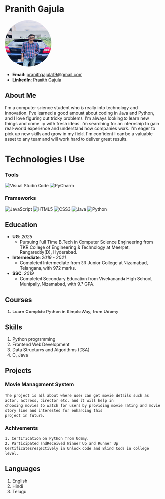 # Pranith Gajula

<link rel="stylesheet" href="https://cdnjs.cloudflare.com/ajax/libs/font-awesome/6.0.0-beta3/css/all.min.css">

<img src = "/GP3.jpg" alt = "Profile Picture" style ="width:150px; height:150px; border-radius:50%;" >

- **Email**: [pranithgajula19@gmail.com](mailto:pranithgajula19@gmail.com)
- **LinkedIn**: [Pranith Gajula](www.linkedin.com/in/pranith-gajula19)
## About Me

I'm a computer science student who is really into technology and innovation. I've learned a good amount about coding in Java and Python, and I love figuring out tricky problems. I'm always looking to learn new things and come up with fresh ideas. I'm searching for an internship to gain real-world experience and understand how companies work. I'm eager to pick up new skills and grow in my field. I'm confident I can be a valuable asset to any team and will work hard to deliver great results.

<link rel="stylesheet" href="https://cdnjs.cloudflare.com/ajax/libs/font-awesome/6.0.0-beta3/css/all.min.css">


# Technologies I Use

### Tools
<div class = "tools">
<img src="https://img.shields.io/badge/Visual_Studio_Code-007ACC?style=for-the-badge&logo=visual-studio-code&logoColor=white" class="icon" alt="Visual Studio Code">
<img src="https://img.shields.io/badge/PyCharm-000000?style=for-the-badge&logo=pycharm&logoColor=white" class="icon" alt="PyCharm">
</div>

### Frameworks
<div class = "tools">
<img src="https://img.shields.io/badge/JavaScript-F7DF1E?style=for-the-badge&logo=javascript&logoColor=black" class="icon" alt="JavaScript">
<img src="https://img.shields.io/badge/HTML5-E34F26?style=for-the-badge&logo=html5&logoColor=white" class="icon" alt="HTML5">
<img src="https://img.shields.io/badge/CSS3-1572B6?style=for-the-badge&logo=css3&logoColor=white" class="icon" alt="CSS3">
<img src="https://img.shields.io/badge/Java-007396?style=for-the-badge&logo=java&logoColor=white" class="icon" alt="Java">
<img src="https://img.shields.io/badge/Python-3776AB?style=for-the-badge&logo=python&logoColor=white" class="icon" alt="Python">

</div>

## Education

- **UG**: *2025*
  - Pursuing Full Time B.Tech in Computer Science Engineering from TKR College of Engineering & Technology at Meerpet, Rangareddy(D), Hyderabad.
- **Intermediate**: *2019 - 2021*
  - Completed Intermediate from SR Junior College at Nizamabad, Telangana, with 972 marks.
- **SSC**: *2019*
  - Completed Secondary Education from Vivekananda  High School, Munipally, Nizamabad, with 9.7 GPA.

## Courses

1. Learn Complete Python in Simple Way, from Udemy

## Skills

1. Python programming
2. Frontend Web Development
4. Data Structures and Algorithms (DSA)
5. C, Java

## Projects

### Movie Managament System
    The project is all about where user can get movie details such as actor, actress, director etc. and it will help in
    choosing movies to watch for users by providing movie rating and movie story line and interested for enhancing this
    project in future.

### Achivements
    
    1. Certification on Python from Udemy.
    2. Participated andReceived Winner Up and Runner Up Certificatesrespectively in Unlock code and Blind Code in college level.
    


## Languages

1. English
2. Hindi
3. Telugu
